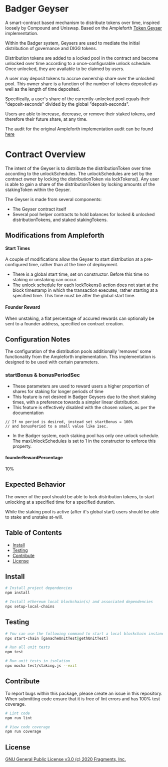 # Badger Geyser
A smart-contract based mechanism to distribute tokens over time, inspired loosely by Compound and Uniswap. Based on the Ampleforth [Token Geyser](https://github.com/ampleforth/token-geyser/blob/master/contracts/BadgerGeyser.sol) implementation.

Within the Badger system, Geysers are used to mediate the initial distribution of governance and DIGG tokens.

Distribution tokens are added to a locked pool in the contract and become unlocked over time according to a once-configurable unlock schedule. Once unlocked, they are available to be claimed by users.

A user may deposit tokens to accrue ownership share over the unlocked pool. This owner share is a function of the number of tokens deposited as well as the length of time deposited.

Specifically, a user's share of the currently-unlocked pool equals their "deposit-seconds" divided by the global "deposit-seconds". 

Users are able to increase, decrease, or remove their staked tokens, and therefore their future share, at any time.

The audit for the original Ampleforth implementation audit can be found [here](https://github.com/ampleforth/ampleforth-audits/blob/master/token-geyser/v1.0.0/CertiK_Verification_Report.pdf)

# Contract Overview
The intent of the Geyser is to distribute the distributionToken over time according to the unlockSchedules. The unlockSchedules are set by the contract owner by locking the distributionToken via lockTokens(). Any user is able to gain a share of the distributionToken by locking amounts of the stakingToken within the Geyser. 

The Geyser is made from several components:
- The Geyser contract itself
- Several pool helper contracts to hold balances for locked & unlocked distributionTokens, and staked stakingTokens.

## Modifications from Ampleforth

#### Start Times
A couple of modifications allow the Geyser to start distribution at a pre-configured time, rather than at the time of deployment.

- There is a global start time, set on constructor. Before this time no staking or unstaking can occur.
- The unlock schedule for each lockTokens() action does not start at the block timestamp in which the transaction executes, rather starting at a specified time. This time must be after the global start time.

#### Founder Reward
When unstaking, a flat percentage of accured rewards can optionally be sent to a founder address, specified on contract creation.

## Configuration Notes
The configuration of the distribution pools additionally 'removes' some functionality from the Ampleforth implementation. This implementation is designed to be used with certain parameters.

### startBonus & bonusPeriodSec
- These parameters are used to reward users a higher proportion of shares for staking for longer periods of time
- This feature is not desired in Badger Geysers due to the short staking times, with a preference towards a simpler linear distribution.
- This feature is effectively disabled with the chosen values, as per the documentation
```
// If no period is desired, instead set startBonus = 100%
// and bonusPeriod to a small value like 1sec.
```
- In the Badger system, each staking pool has only one unlock schedule. The maxUnlockSchedules is set to 1 in the constructor to enforce this property.

#### founderRewardPercentage
10%

## Expected Behavior
The owner of the pool should be able to lock distribution tokens, to start unlocking at a specified time for a specified duration.

While the staking pool is active (after it's global start) users should be able to stake and unstake at-will. 
## Table of Contents

- [Install](#install)
- [Testing](#testing)
- [Contribute](#contribute)
- [License](#license)


## Install

```bash
# Install project dependencies
npm install

# Install ethereum local blockchain(s) and associated dependencies
npx setup-local-chains
```

## Testing

``` bash
# You can use the following command to start a local blockchain instance
npx start-chain [ganacheUnitTest|gethUnitTest]

# Run all unit tests
npm test

# Run unit tests in isolation
npx mocha test/staking.js --exit
```

## Contribute

To report bugs within this package, please create an issue in this repository.
When submitting code ensure that it is free of lint errors and has 100% test coverage.

``` bash
# Lint code
npm run lint

# View code coverage
npm run coverage
```

## License

[GNU General Public License v3.0 (c) 2020 Fragments, Inc.](./LICENSE)
